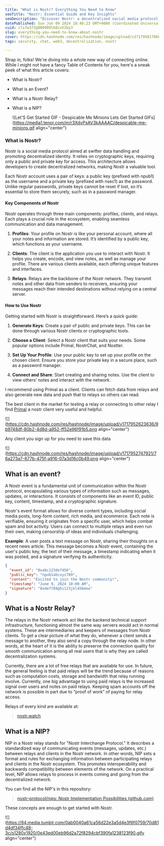 ```yaml
---
title: "What is Nostr? Everything You Need to Know"
seoTitle: "Nostr: Essential Guide and Key Insights"
seoDescription: "Discover Nostr: a decentralized social media protocol using cryptographic keys for secure, swift data handling. Learn about events, relays, and NIPs"
datePublished: Sun Jun 09 2024 18:40:23 GMT+0000 (Coordinated Universal Time)
cuid: clx7w373g000909lb8ivh3by3
slug: everything-you-need-to-know-about-nostr
cover: https://cdn.hashnode.com/res/hashnode/image/upload/v1717958170664/03ddb669-37a9-4618-b59a-1a16402ded4a.png
tags: security, chat, web3, decentralization, nostr

---
```


Strap in, folks! We're diving into a whole new way of connecting online. While I might not have a fancy Table of Contents for you, here's a sneak peek of what this article covers:

* What is Nostr?
    
* What is an Event?
    
* What is a Nostr Relay?
    
* What is a NIP?
    
    ![Let'S Get Started GIF - Despicable Me Minions Lets Get Started GIFs](https://media1.tenor.com/m/r3XdvPsAV3kAAAAC/despicable-me-minions.gif align="center")
    

### What is Nostr?

Nostr is a social media protocol aimed at swifter data handling and promoting decentralized identity. It relies on cryptographic keys, requiring only a public and private key for access. This architecture allows developers to create decentralized networks, making Nostr a valuable tool.

Each Nostr account uses a pair of keys: a public key (prefixed with npub1) as the username and a private key (prefixed with nsec1) as the password. Unlike regular passwords, private keys cannot be reset if lost, so it’s essential to store them securely, such as in a password manager.

#### Key Components of Nostr

Nostr operates through three main components: profiles, clients, and relays. Each plays a crucial role in the ecosystem, enabling seamless communication and data management.

1. **Profiles**: Your profile on Nostr is like your personal account, where all your notes and information are stored. It’s identified by a public key, which functions as your username.
    
2. **Clients**: The client is the application you use to interact with Nostr. It helps you create, encode, and view notes, as well as manage your profile. There are various clients available, each offering unique features and interfaces.
    
3. **Relays**: Relays are the backbone of the Nostr network. They transmit notes and other data from senders to receivers, ensuring your messages reach their intended destinations without relying on a central server.
    

#### How to Use Nostr

Getting started with Nostr is straightforward. Here’s a quick guide:

1. **Generate Keys**: Create a pair of public and private keys. This can be done through various Nostr clients or cryptographic tools.
    
2. **Choose a Client**: Select a Nostr client that suits your needs. Some popular options include Primal, NostrChat, and Nostter.
    
3. **Set Up Your Profile**: Use your public key to set up your profile on the chosen client. Ensure you store your private key in a secure place, such as a password manager.
    
4. **Connect and Share**: Start creating and sharing notes. Use the client to view others’ notes and interact with the network.
    

I recommend using Primal as a client. Clients can fetch data from relays and also generate new data and push that to relays so others can read.

The best client in the market for testing a relay or connecting to other relay I find [Primal](https://primal.net/home) a nostr client very useful and helpful.

![](https://cdn.hashnode.com/res/hashnode/image/upload/v1717952623636/9b9748df-80b2-4d8d-a952-ff52e96f91b5.png align="center")

Any client you sign up for you need to save this data

![](https://cdn.hashnode.com/res/hashnode/image/upload/v1717952747921/76a273a7-677b-475f-a916-07a3d16c0b49.png align="center")

## What is an event?

A Nostr event is a fundamental unit of communication within the Nostr protocol, encapsulating various types of information such as messages, updates, or interactions. It consists of components like an event ID, public key, content, timestamp, and a cryptographic signature.

Nostr's event format allows for diverse content types, including social media posts, long-form content, rich media, and ecommerce. Each note is verifiable, ensuring it originates from a specific user, which helps combat spam and bot activity. Users can connect to multiple relays and even run their own, making censorship of ideas and individuals challenging.

**Example**: A user posts a text message on Nostr, sharing their thoughts on a recent news article. This message becomes a Nostr event, containing the user's public key, the text of their message, a timestamp indicating when it was posted, and a signature verifying its authenticity.

```json
{
  "event_id": "0xabc123def456",
  "public_key": "npub1abcxyz789",
  "content": "Excited to join the Nostr community!",
  "timestamp": "June 9, 2024 10:00 AM",
  "signature": "0xdef789ghi123jkl456mno"
}
```

## What is a Nostr Relay?

The relays in the Nostr network act like the backend technical support infrastructure, functioning almost the same way servers would act in normal systems. These are intermediaries and keepers of messages from Nostr clients. To get a clear picture of what they do, whenever a client sends a message to another, they also send a copy through the relay node. In other words, at the heart of it is the ability to preserve the connection quality for smooth communication among all real users that is why they are called decentralization systems.

Currently, there are a lot of free relays that are available for use. In future, the general feeling is that paid relays will be the trend because of reasons such as computation costs, storage and bandwidth that relay running involve. Currently, one big advantage to using paid relays is the increased signal over users and notes on paid relays. Keeping spam accounts off the network is possible in part due to “proof of work” of paying for relay access.

Relays of every kind are available at:

> [nostr.watch](https://nostr.watch/relays/find)

## What is a NIP?

NIP in a Nostr relay stands for "Nostr Interchange Protocol." It describes a standardized way of communicating events (messages, updates, etc.) between relays and clients in the Nostr network. In other words, NIP sets a format and rules for exchanging information between participating relays and clients in the Nostr ecosystem. This promotes interoperability and backwards compatibility between elements of the network. On a practical level, NIP allows relays to process in events coming and going from the decentralized network.

You can find all the NIP's in this repository:

> [nostr-protocol/nips: Nostr Implementation Possibilities (github.com)](https://github.com/nostr-protocol/nips)

These concepts are enough to get started with Nostr.

![](https://64.media.tumblr.com/0ab0040a61ca56d22e3a5d4e3f6f0759/70d81d4df34ffc48-3c/s1280x1920/0e43ed00eb96d2a72f8294cbf390fa1238123f90.gifv align="center")